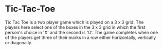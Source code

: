 # Tic-Tac-Toe
Tic Tac Toe is a two player game which is played on a 3 x 3 grid. The players here select one of the boxes in the 3 x 3 grid in which the first person's choice in 'X' and the second is 'O'. The game completes when one of the players get three of their marks in a row either horizontally, vertically or diagonally. 
